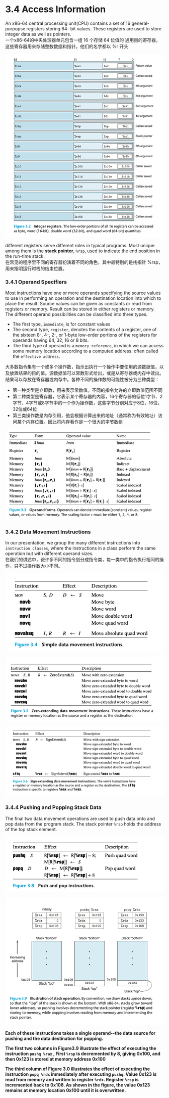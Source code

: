# 3.4 Access Information

An x86-64 central processing unit(CPU) contains a set of 16 general-purpopse registers storing 64- bit values. These registers are used to store integer data as well as pointers.\
一个x86-64的中央处理器单元包含一组 16 个存储 64 位值的 通用目的寄存器，这些寄存器用来存储整数数据和指针。他们的名字都以 %r 开头

![](<../../.gitbook/assets/image (7).png>)

different registers serve different roles in typical programs. Most unique among them is the **stack pointer**, `%rsp`, used to indicate the end position in the run-time stack.\
在常见的程序里不同的寄存器扮演着不同的角色，其中最特别的是栈指针 %rsp， 用来指明运行时栈的结束位置。

### 3.4.1  Operand Specifiers

Most instructions have one or more operands specifying the source values to use in performing an operation and the destination location into which to place the result. Source values can be given as constants or read from registers or memory. Result can be stored in either registers or memory. The different operand possibilities can be classified into three types.

* The first type, `immediate`, is for constant values
* The second type, `register`, denotes the contents of a register, one of the sixteen 8-, 4-, 2-, or 1-byte low-order portions of the registers for operands having 64, 32, 16 or 8 bits.
* The third type of operand is a `memory reference`, in which we can access some memory location according to a computed address. often called the `effective address`.

大多数指令集有一个或多个操作数，指示出执行一个操作中要使用的源数据值，以及放置结果的目的值。源数据值可以常数形式给出，或是从寄存器或内存中读出。结果可以存放在寄存器或内存中。各种不同的操作数的可能性被分为三种类型：

* 第一种类型是立即数，用来表示常数值。不同的指令允许的立即数值范围不同
* 第二种类型是寄存器，它表示某个寄存器的内容，16个寄存器的低位1字节、2字节、4字节或8字节中的一个作为操作数，这些字节分别对应于8位，16位，32位或64位
* 第三类操作数是内存引用，他会根据计算出来的地址（通常称为有效地址）访问某个内存位置。因此将内存看作是一个很大的字节数组

![](<../../.gitbook/assets/image (10).png>)

### 3.4.2 Data Movement Instructions

In our presentation, we group the many different instructions into `instruction classes`, where the instructions in a class perform the same operation but with different operand sizes.\
在我们的讲述中，爸许多不同的指令划分成指令类，每一类中的指令执行相同的操作，只不过操作数大小不同。

![](<../../.gitbook/assets/image (13).png>)

![](<../../.gitbook/assets/image (14).png>)

![](<../../.gitbook/assets/image (15).png>)

### 3.4.4 Pushing and Popping Stack Data

&#x20;The final two data movement operations are used to push data onto and pop data from the program stack. The stack pointer `%rsp` holds the address of the top stack element.

![](<../../.gitbook/assets/image (16).png>)

![](<../../.gitbook/assets/image (17).png>)

**Each of these instructions takes a single operand--the data source for pushing and the data destination for popping.**

**The first two columns in Figure3.9 illustrate the effect of executing the instruction `pushq %rax` , First `%rsp` is decremented by 8, giving 0x100, and then 0x123 is stored at memory address 0x100**

**The third column of Figure 3.0 illustrates the effect of executing the instruction `popq %rdx` immediately after executing `pushq`. Value 0x123 is read from memory and written to register `%rdx`. Register `%rsp` is incremented back to 0x108. As shown in the figure, the value 0x123 remains at memory location 0x100  until it is overwritten.**
